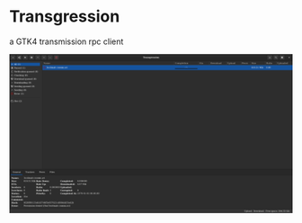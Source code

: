 # Transgression

a GTK4 transmission rpc client


![Screenshot](.github/screenshot.png?raw=true "Screenshot")

